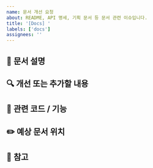 ```yaml
---
name: 문서 개선 요청
about: README, API 명세, 기획 문서 등 문서 관련 이슈입니다.
title: '[Docs] '
labels: ['docs']
assignees: ''
---
```


## 📌 문서 설명
<!-- 어떤 문서를 개선하거나 추가하고자 하는지 설명해주세요. -->

## 🔍 개선 또는 추가할 내용
<!-- 구체적으로 어떤 내용을 보완하거나 새로 작성해야 하는지 작성해주세요. -->

## 🧩 관련 코드 / 기능
<!-- 문서와 관련된 기능, 모듈, API 등이 있다면 작성해주세요. -->

## ✏️ 예상 문서 위치
<!-- `/docs`, Notion 링크, 외부 위키 등 실제 문서 위치 또는 대상 -->

## 📝 참고
<!-- 기존 문서, 외부 참고 링크, 스타일 가이드 등 -->
